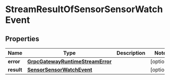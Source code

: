 

# StreamResultOfSensorSensorWatchEvent


## Properties

Name | Type | Description | Notes
------------ | ------------- | ------------- | -------------
**error** | [**GrpcGatewayRuntimeStreamError**](GrpcGatewayRuntimeStreamError.md) |  |  [optional]
**result** | [**SensorSensorWatchEvent**](SensorSensorWatchEvent.md) |  |  [optional]



